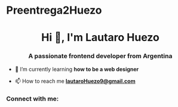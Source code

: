 # Preentrega2Huezo
<h1 align="center">Hi 👋, I'm Lautaro Huezo</h1>
<h3 align="center">A passionate frontend developer from Argentina</h3>

- 🌱 I’m currently learning **how to be a web designer**

- 📫 How to reach me **lautaroHuezo9@gmail.com**

<h3 align="left">Connect with me:</h3>
<p align="left">
</p>

